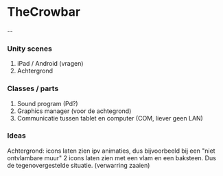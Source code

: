# TheCrowbar

-- 

### Unity scenes

1. iPad / Android (vragen)
2. Achtergrond

### Classes / parts

1. Sound program (Pd?)
2. Graphics manager (voor de achtegrond)
3. Communicatie tussen tablet en computer (COM, liever geen LAN)

### Ideas

Achtergrond: icons laten zien ipv animaties, dus bijvoorbeeld bij een "niet ontvlambare muur" 2 icons laten zien met een vlam en een baksteen. Dus de tegenovergestelde situatie. (verwarring zaaien)